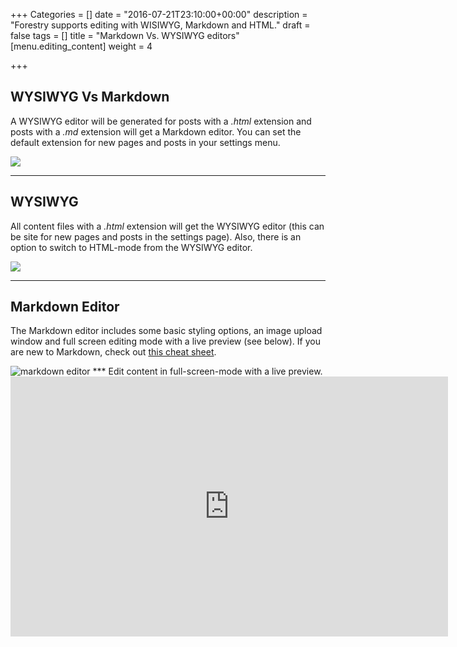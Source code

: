 +++
Categories = []
date = "2016-07-21T23:10:00+00:00"
description = "Forestry supports editing with WISIWYG, Markdown and HTML."
draft = false
tags = []
title = "Markdown Vs. WYSIWYG editors"
[menu.editing_content]
weight = 4

+++
## WYSIWYG Vs Markdown
A WYSIWYG editor will be generated for posts with a *.html* extension and posts with a *.md* extension will get a Markdown editor.  You can set the default extension for new pages and posts in your settings menu.

![](/docs/forestryio/images/Forestry-wysiwyg-markdown-editor-1.png)

***
## WYSIWYG

All content files with a *.html* extension will get the WYSIWYG editor (this can be site for new pages and posts in the settings page).  Also, there is an option to switch to HTML-mode from the WYSIWYG editor.

![](/docs/forestryio/images/forestry-io-wysiwyg-editor.png)

***
## Markdown Editor

The Markdown editor includes some basic styling options, an image upload window and full screen editing mode with a live preview (see below).  If you are new to Markdown, check out  [this cheat sheet](https://github.com/adam-p/markdown-here/wiki/Markdown-Cheatsheet). 

<img src="/docs/forestryio/images/Markdown-editor-1.png" alt="markdown editor" class="large center">
***
Edit content in full-screen-mode with a live preview. 
<iframe src="https://player.vimeo.com/video/179540827?title=0&byline=0&portrait=0" width="700" height="416" frameborder="0" webkitallowfullscreen mozallowfullscreen allowfullscreen></iframe>
